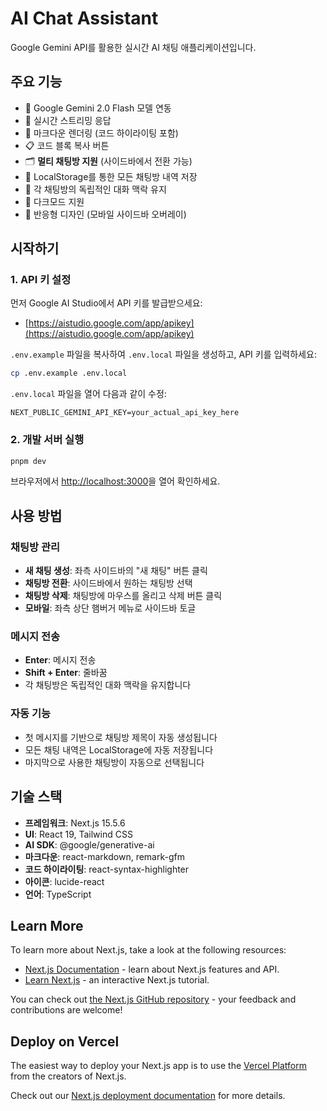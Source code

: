 # AI Chat Assistant

Google Gemini API를 활용한 실시간 AI 채팅 애플리케이션입니다.

## 주요 기능

- 🤖 Google Gemini 2.0 Flash 모델 연동
- 💬 실시간 스트리밍 응답
- 📝 마크다운 렌더링 (코드 하이라이팅 포함)
- 📋 코드 블록 복사 버튼
- 🗂️ **멀티 채팅방 지원** (사이드바에서 전환 가능)
- 💾 LocalStorage를 통한 모든 채팅방 내역 저장
- 🔄 각 채팅방의 독립적인 대화 맥락 유지
- 🎨 다크모드 지원
- 📱 반응형 디자인 (모바일 사이드바 오버레이)

## 시작하기

### 1. API 키 설정

먼저 Google AI Studio에서 API 키를 발급받으세요:
- [https://aistudio.google.com/app/apikey](https://aistudio.google.com/app/apikey)

`.env.example` 파일을 복사하여 `.env.local` 파일을 생성하고, API 키를 입력하세요:

```bash
cp .env.example .env.local
```

`.env.local` 파일을 열어 다음과 같이 수정:

```env
NEXT_PUBLIC_GEMINI_API_KEY=your_actual_api_key_here
```

### 2. 개발 서버 실행

```bash
pnpm dev
```

브라우저에서 [http://localhost:3000](http://localhost:3000)을 열어 확인하세요.

## 사용 방법

### 채팅방 관리
- **새 채팅 생성**: 좌측 사이드바의 "새 채팅" 버튼 클릭
- **채팅방 전환**: 사이드바에서 원하는 채팅방 선택
- **채팅방 삭제**: 채팅방에 마우스를 올리고 삭제 버튼 클릭
- **모바일**: 좌측 상단 햄버거 메뉴로 사이드바 토글

### 메시지 전송
- **Enter**: 메시지 전송
- **Shift + Enter**: 줄바꿈
- 각 채팅방은 독립적인 대화 맥락을 유지합니다

### 자동 기능
- 첫 메시지를 기반으로 채팅방 제목이 자동 생성됩니다
- 모든 채팅 내역은 LocalStorage에 자동 저장됩니다
- 마지막으로 사용한 채팅방이 자동으로 선택됩니다

## 기술 스택

- **프레임워크**: Next.js 15.5.6
- **UI**: React 19, Tailwind CSS
- **AI SDK**: @google/generative-ai
- **마크다운**: react-markdown, remark-gfm
- **코드 하이라이팅**: react-syntax-highlighter
- **아이콘**: lucide-react
- **언어**: TypeScript

## Learn More

To learn more about Next.js, take a look at the following resources:

- [Next.js Documentation](https://nextjs.org/docs) - learn about Next.js features and API.
- [Learn Next.js](https://nextjs.org/learn) - an interactive Next.js tutorial.

You can check out [the Next.js GitHub repository](https://github.com/vercel/next.js) - your feedback and contributions are welcome!

## Deploy on Vercel

The easiest way to deploy your Next.js app is to use the [Vercel Platform](https://vercel.com/new?utm_medium=default-template&filter=next.js&utm_source=create-next-app&utm_campaign=create-next-app-readme) from the creators of Next.js.

Check out our [Next.js deployment documentation](https://nextjs.org/docs/app/building-your-application/deploying) for more details.
